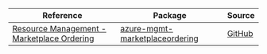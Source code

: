 | Reference | Package | Source |
|---|---|---|
|[Resource Management - Marketplace Ordering](mgmt-marketplaceordering-readme.md)|[azure-mgmt-marketplaceordering](https://pypi.org/project/azure-mgmt-marketplaceordering)|[GitHub](https://github.com/Azure/azure-sdk-for-python)|
